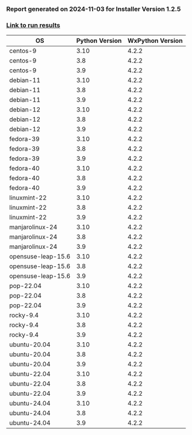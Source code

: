 ### Report generated on 2024-11-03 for Installer Version 1.2.5
### [Link to run results](https://github.com/wieluk/psychopy_linux_installer/actions/runs/11650463684)

| OS | Python Version | WxPython Version |
|---|---|---|
| centos-9 | 3.10 | 4.2.2 |
| centos-9 | 3.8 | 4.2.2 |
| centos-9 | 3.9 | 4.2.2 |
| debian-11 | 3.10 | 4.2.2 |
| debian-11 | 3.8 | 4.2.2 |
| debian-11 | 3.9 | 4.2.2 |
| debian-12 | 3.10 | 4.2.2 |
| debian-12 | 3.8 | 4.2.2 |
| debian-12 | 3.9 | 4.2.2 |
| fedora-39 | 3.10 | 4.2.2 |
| fedora-39 | 3.8 | 4.2.2 |
| fedora-39 | 3.9 | 4.2.2 |
| fedora-40 | 3.10 | 4.2.2 |
| fedora-40 | 3.8 | 4.2.2 |
| fedora-40 | 3.9 | 4.2.2 |
| linuxmint-22 | 3.10 | 4.2.2 |
| linuxmint-22 | 3.8 | 4.2.2 |
| linuxmint-22 | 3.9 | 4.2.2 |
| manjarolinux-24 | 3.10 | 4.2.2 |
| manjarolinux-24 | 3.8 | 4.2.2 |
| manjarolinux-24 | 3.9 | 4.2.2 |
| opensuse-leap-15.6 | 3.10 | 4.2.2 |
| opensuse-leap-15.6 | 3.8 | 4.2.2 |
| opensuse-leap-15.6 | 3.9 | 4.2.2 |
| pop-22.04 | 3.10 | 4.2.2 |
| pop-22.04 | 3.8 | 4.2.2 |
| pop-22.04 | 3.9 | 4.2.2 |
| rocky-9.4 | 3.10 | 4.2.2 |
| rocky-9.4 | 3.8 | 4.2.2 |
| rocky-9.4 | 3.9 | 4.2.2 |
| ubuntu-20.04 | 3.10 | 4.2.2 |
| ubuntu-20.04 | 3.8 | 4.2.2 |
| ubuntu-20.04 | 3.9 | 4.2.2 |
| ubuntu-22.04 | 3.10 | 4.2.2 |
| ubuntu-22.04 | 3.8 | 4.2.2 |
| ubuntu-22.04 | 3.9 | 4.2.2 |
| ubuntu-24.04 | 3.10 | 4.2.2 |
| ubuntu-24.04 | 3.8 | 4.2.2 |
| ubuntu-24.04 | 3.9 | 4.2.2 |
